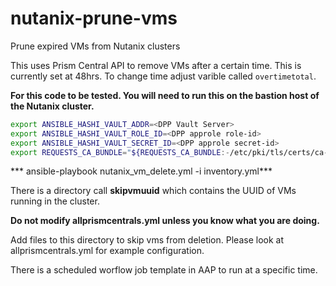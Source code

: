 # nutanix-prune-vms

Prune expired VMs from Nutanix clusters

This uses Prism Central API to remove VMs after a certain time. This is currently set at 48hrs. To change time adjust varible called `overtimetotal`.

**For this code to be tested. You will need to run this on the bastion host of the Nutanix cluster.**

```bash
export ANSIBLE_HASHI_VAULT_ADDR=<DPP Vault Server>
export ANSIBLE_HASHI_VAULT_ROLE_ID=<DPP approle role-id>
export ANSIBLE_HASHI_VAULT_SECRET_ID=<DPP approle secret-id>
export REQUESTS_CA_BUNDLE="${REQUESTS_CA_BUNDLE:-/etc/pki/tls/certs/ca-bundle.crt}"
```

*** ansible-playbook nutanix_vm_delete.yml -i inventory.yml***

There is a directory call **skipvmuuid** which contains the UUID of VMs running in the cluster.

**Do not modify allprismcentrals.yml unless you know what you are doing.**

Add files to this directory to skip vms from deletion. Please look at allprismcentrals.yml for example configuration.

There is a scheduled worflow job template in AAP to run at a specific time.

